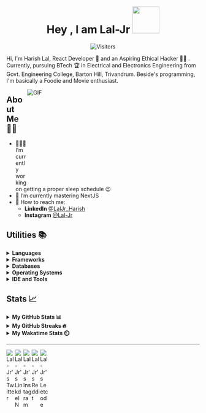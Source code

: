 <div align="center">
  
# Hey , I am Lal-Jr <img src="https://i.pinimg.com/originals/9e/06/97/9e0697990828bb8319be8105c939b108.gif" width="70" height="70">

![Visitors](https://visitor-badge.glitch.me/badge?page_id=Lal-Jr)

</div>

Hi, I'm Harish Lal, React Developer 📖 and an Aspiring Ethical Hacker 👨‍💻 . Currently, pursuing BTech 🏆 in Electrical and Electronics Engineering from Govt. Engineering College, Barton Hill, Trivandrum. Beside's programming, I'm basically a Foodie and Movie enthusiast.

<img align="right" alt="GIF" src="https://c.tenor.com/8ZpbRdXPnd4AAAAM/programming-crazy.gif" width="450" height="250"/>

## About Me 👱🏼

- 👨🏽‍💻 I’m currently working on getting a proper sleep schedule :wink:
- 🌱 I’m currently mastering NextJS
- 💬 How to reach me: 
    - **LinkedIn** [@LalJr_Harish](https://www.linkedin.com/in/laljr-harish/)
    - **Instagram** [@Lal-Jr](https://www.instagram.com/_lal._.jr_/)
    
## Utilities 📚 

<details>	
  <summary><b>Languages</b></summary>
  
  <br />
  
  ![C](https://img.shields.io/badge/c-%2300599C.svg?style=for-the-badge&logo=c&logoColor=white)
  ![C++](https://img.shields.io/badge/c++-%2300599C.svg?style=for-the-badge&logo=c%2B%2B&logoColor=white)
  ![Python](https://img.shields.io/badge/python-3670A0?style=for-the-badge&logo=python&logoColor=ffdd54)
  ![CSS3](https://img.shields.io/badge/css3-%231572B6.svg?style=for-the-badge&logo=css3&logoColor=white)
  ![HTML5](https://img.shields.io/badge/html5-%23E34F26.svg?style=for-the-badge&logo=html5&logoColor=white)
  ![JavaScript](https://img.shields.io/badge/javascript-%23323330.svg?style=for-the-badge&logo=javascript&logoColor=%23F7DF1E)
  ![TypeScript](https://img.shields.io/badge/typescript-%23007ACC.svg?style=for-the-badge&logo=typescript&logoColor=white)
  ![Shell Script](https://img.shields.io/badge/shell_script-%23121011.svg?style=for-the-badge&logo=gnu-bash&logoColor=white)
  
</details>

<details>	
  <summary><b>Frameworks</b></summary>
  
  <br />  
  
  ![React](https://img.shields.io/badge/react-%2320232a.svg?style=for-the-badge&logo=react&logoColor=%2361DAFB)
  ![React Native](https://img.shields.io/badge/react_native-%2320232a.svg?style=for-the-badge&logo=react&logoColor=%2361DAFB)
  ![Redux](https://img.shields.io/badge/redux-%23593d88.svg?style=for-the-badge&logo=redux&logoColor=white)
  ![Django](https://img.shields.io/badge/django-%23092E20.svg?style=for-the-badge&logo=django&logoColor=white)
  ![DjangoREST](https://img.shields.io/badge/DJANGO-REST-ff1709?style=for-the-badge&logo=django&logoColor=white&color=ff1709&labelColor=gray)
  ![Next JS](https://img.shields.io/badge/Next-black?style=for-the-badge&logo=next.js&logoColor=white)
  ![Styled Components](https://img.shields.io/badge/styled--components-DB7093?style=for-the-badge&logo=styled-components&logoColor=white)
  ![SASS](https://img.shields.io/badge/SASS-hotpink.svg?style=for-the-badge&logo=SASS&logoColor=white)
  ![TailwindCSS](https://img.shields.io/badge/tailwindcss-%2338B2AC.svg?style=for-the-badge&logo=tailwind-css&logoColor=white)
  ![Material UI](https://img.shields.io/badge/materialui-%230081CB.svg?style=for-the-badge&logo=material-ui&logoColor=white)
  ![NPM](https://img.shields.io/badge/NPM-%23000000.svg?style=for-the-badge&logo=npm&logoColor=white)
  
</details>

<details>	
  <summary><b>Databases</b></summary>
  
  <br />
  
  ![MySQL](https://img.shields.io/badge/mysql-%2300f.svg?style=for-the-badge&logo=mysql&logoColor=white)
  ![MongoDB](https://img.shields.io/badge/MongoDB-%234ea94b.svg?style=for-the-badge&logo=mongodb&logoColor=white)
  ![SQLite](https://img.shields.io/badge/sqlite-%2307405e.svg?style=for-the-badge&logo=sqlite&logoColor=white)
  
</details>

<details>	
  <summary><b>Operating Systems</b></summary>

  <br />
  
  ![Windows](https://img.shields.io/badge/Windows-0078D6?style=for-the-badge&logo=windows&logoColor=white)
  ![Ubuntu](https://img.shields.io/badge/Ubuntu-E95420?style=for-the-badge&logo=ubuntu&logoColor=white)
  ![Pop! OS](https://img.shields.io/badge/Pop!_OS-48B9C7?style=for-the-badge&logo=Pop!_OS&logoColor=white)
  ![Kali](https://img.shields.io/badge/Kali-268BEE?style=for-the-badge&logo=kalilinux&logoColor=white)
  
</details>

<details>	
  <summary><b>IDE and Tools</b></summary>
  
  <br />
  
  ![Visual Studio Code](https://img.shields.io/badge/Visual%20Studio%20Code-0078d7.svg?style=for-the-badge&logo=visual-studio-code&logoColor=white)
  ![Git](https://img.shields.io/badge/git-%23F05033.svg?style=for-the-badge&logo=git&logoColor=white)
  ![GitHub](https://img.shields.io/badge/github-%23121011.svg?style=for-the-badge&logo=github&logoColor=white)
  
</details>

##  Stats 📈 

<details>
  <summary><b>My GitHub Stats 📊</b></summary>
  
  <br />
<a href="https://github.com/Lal-Jr">
<img align="center" src="https://github-readme-stats.vercel.app/api?username=Lal-Jr&show_icons=true&theme=tokyonight&icon_color=6392DF&hide=prs&hide_border=true" alt="Lal-Jr's GitHub Stats" />
</a> 
<a href="https://github.com/Lal-Jr">
<img align="center" src="https://github-readme-stats.vercel.app/api/top-langs/?username=Lal-Jr&layout=compact&show_icons=true&theme=tokyonight&icon_color=6392DF&hide=prs&hide_border=true" />
</a>
</details>

<details>	
  <summary><b>My GitHub Streaks 🔥</b></summary>

  <br />
  <img height="180em" src="https://github-readme-streak-stats.herokuapp.com/?user=Lal-Jr&hide_border=true&theme=tokyonight&icon_color=6392DF" />
</details>

<details>
<summary><b>My Wakatime Stats ⏲️</b></summary>
  
  <br />
  
<!--START_SECTION:waka-->
![Code Time](http://img.shields.io/badge/Code%20Time-394%20hrs%2058%20mins-blue)

![Profile Views](http://img.shields.io/badge/Profile%20Views-0-blue)

![Lines of code](https://img.shields.io/badge/From%20Hello%20World%20I%27ve%20Written-184%20Thousand%20lines%20of%20code-blue)

**🐱 My GitHub Data** 

> 🏆 220 Contributions in the Year 2022
 > 
> 📦 289.0 kB Used in GitHub's Storage 
 > 
> 💼 Opted to Hire
 > 
> 📜 26 Public Repositories 
 > 
> 🔑 16 Private Repositories  
 > 
**I'm a Night 🦉** 

```text
🌞 Morning    111 commits    ███░░░░░░░░░░░░░░░░░░░░░░   15.27% 
🌆 Daytime    222 commits    ███████░░░░░░░░░░░░░░░░░░   30.54% 
🌃 Evening    308 commits    ██████████░░░░░░░░░░░░░░░   42.37% 
🌙 Night      86 commits     ███░░░░░░░░░░░░░░░░░░░░░░   11.83%

```
📅 **I'm Most Productive on Wednesday** 

```text
Monday       78 commits     ██░░░░░░░░░░░░░░░░░░░░░░░   10.73% 
Tuesday      124 commits    ████░░░░░░░░░░░░░░░░░░░░░   17.06% 
Wednesday    148 commits    █████░░░░░░░░░░░░░░░░░░░░   20.36% 
Thursday     103 commits    ███░░░░░░░░░░░░░░░░░░░░░░   14.17% 
Friday       145 commits    █████░░░░░░░░░░░░░░░░░░░░   19.94% 
Saturday     59 commits     ██░░░░░░░░░░░░░░░░░░░░░░░   8.12% 
Sunday       70 commits     ██░░░░░░░░░░░░░░░░░░░░░░░   9.63%

```


📊 **This Week I Spent My Time On** 

```text
💬 Programming Languages: 
JavaScript               45 mins             █████████████████████████   100.0%

🔥 Editors: 
VS Code                  45 mins             █████████████████████████   100.0%

💻 Operating System: 
Windows                  45 mins             █████████████████████████   100.0%

```

**Timeline**

![Chart not found](https://raw.githubusercontent.com/Lal-Jr/Lal-Jr/master/charts/bar_graph.png) 


 Last Updated on 08/07/2022 12:50:22 UTC
<!--END_SECTION:waka-->
</details>

--- 

<a href="https://twitter.com/LalJr_Harish">
  <img align="left" alt="Lal-Jr's Twitter" width="22px" src="https://cdn.jsdelivr.net/npm/simple-icons@v3/icons/twitter.svg" />
</a>
<a href="https://www.linkedin.com/in/Lal-Jr/">
  <img align="left" alt="Lal-Jr's LinkdeIN" width="22px" src="https://cdn.jsdelivr.net/npm/simple-icons@v3/icons/linkedin.svg" />
</a>
<a href="https://www.instagram.com/_lal._.jr_/">
  <img align="left" alt="Lal-Jr's Instagram" width="22px" src="https://cdn.jsdelivr.net/npm/simple-icons@v3/icons/instagram.svg" />
</a>
<a href="https://www.reddit.com/user/Lal-Jr/">
  <img align="left" alt="Lal-Jr's Reddit" width="22px" src="https://cdn.jsdelivr.net/npm/simple-icons@v3/icons/reddit.svg" />
</a>
<a href="https://leetcode.com/Lal-Jr/">
  <img align="left" alt="Lal-Jr's Leetcode" width="22px" src="https://cdn.jsdelivr.net/npm/simple-icons@v3/icons/leetcode.svg" />
</a>
